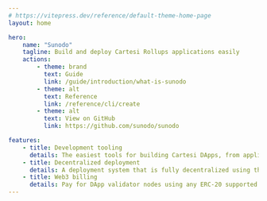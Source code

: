 ```yaml
---
# https://vitepress.dev/reference/default-theme-home-page
layout: home

hero:
    name: "Sunodo"
    tagline: Build and deploy Cartesi Rollups applications easily
    actions:
        - theme: brand
          text: Guide
          link: /guide/introduction/what-is-sunodo
        - theme: alt
          text: Reference
          link: /reference/cli/create
        - theme: alt
          text: View on GitHub
          link: https://github.com/sunodo/sunodo

features:
    - title: Development tooling
      details: The easiest tools for building Cartesi DApps, from application bootstrapping, to deploying to a live network
    - title: Decentralized deployment
      details: A deployment system that is fully decentralized using the DApp base chain and IPFS, with no need for any login, registration, or KYC
    - title: Web3 billing
      details: Pay for DApp validator nodes using any ERC-20 supported by the validator in any of the supported networks
---
```

